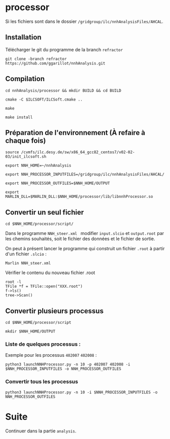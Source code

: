 # processor
Si les fichiers sont dans le dossier `/gridgroup/ilc/nnhAnalysisFiles/AHCAL`.

## Installation

Télécharger le git du programme de la branch `refractor`
```
git clone -branch refractor https://github.com/ggarillot/nnhAnalysis.git
```
## Compilation
```
cd nnhAnalysis/processor && mkdir BUILD && cd BUILD
```
```
cmake -C $ILCSOFT/ILCSoft.cmake ..
```
```
make
```
```
make install
```
## Préparation de l'environnement (À refaire à chaque fois)
```
source /cvmfs/ilc.desy.de/sw/x86_64_gcc82_centos7/v02-02-03/init_ilcsoft.sh
```
```
export NNH_HOME=~/nnhAnalysis
```
```
export NNH_PROCESSOR_INPUTFILES=/gridgroup/ilc/nnhAnalysisFiles/AHCAL/
```
```
export NNH_PROCESSOR_OUTFILES=$NNH_HOME/OUTPUT
```
```
export MARLIN_DLL=$MARLIN_DLL:$NNH_HOME/processor/lib/libnnhProcessor.so
```
## Convertir un seul fichier
```
cd $NNH_HOME/processor/script/
```
Dans le programme `NNH_steer.xml ` modifier `input.slcio` et `output.root` par les chemins souhaités, soit le fichier des données et le fichier de sortie.

On peut à présent lancer le programme qui construit un fichier `.root` à partir d'un fichier `.slcio` :
```
Marlin NNH_steer.xml 
```
Vérifier le contenu du nouveau fichier .root
```
root -l
TFile *f = TFile::open("XXX.root")
f->ls()
tree->Scan()
```
## Convertir plusieurs processus
```
cd $NNH_HOME/processor/script
```
```
mkdir $NNH_HOME/OUTPUT
```
### Liste de quelques processus :
Exemple pour les processus `402007` `402008` :
```
python3 launchNNHProcessor.py -n 10 -p 402007 402008 -i $NNH_PROCESSOR_INPUTFILES -o NNH_PROCESSOR_OUTFILES
```
### Convertir tous les processus
```
python3 launchNNHProcessor.py -n 10 -i $NNH_PROCESSOR_INPUTFILES -o NNH_PROCESSOR_OUTFILES
```
# Suite 
Continuer dans la partie `analysis`.
